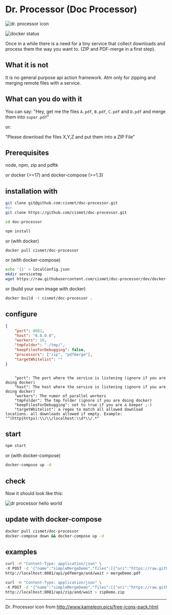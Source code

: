 # Dr. Processor (Doc Processor)

![dr. processor icon](https://user-images.githubusercontent.com/837211/29552552-25ad0ec8-8718-11e7-8020-b1d85c12c872.png)

![docker status](https://img.shields.io/docker/build/cismet/doc-processor.svg)

Once in a while there is a need for a tiny service that collect downloads and process them the way you want to. (ZIP and PDF-merge in a first step).

## What it is not
It is no general purpose api action framework. Atm only for zipping and merging remote files with a service.

## What can you do with it

You can say: "Hey, get me the files `A.pdf`, `B.pdf`, `C.pdf` and `D.pdf` and merge them into `super.pdf`"

or:

"Please download the files X,Y,Z and put them into a ZIP File"

## Prerequisites
node, npm, zip and pdftk

or docker (>=17) and docker-compose (>=1.3)

## installation with

```bash
git clone git@github.com:cismet/doc-processor.git
#or
git clone https://github.com/cismet/doc-processor.git

cd doc-processor

npm install
```

or (with docker)

```bash
docker pull cismet/doc-processor
```

or (with docker-compose)
```bash
echo '{}' > localConfig.json
mkdir servicetmp
wget https://raw.githubusercontent.com/cismet/doc-processor/dev/docker-compose.yml
```

or (build your own image with docker)

```bash
docker build -t cismet/doc-processor .
```

## configure

```json
{
    "port": 8081,
    "host": "0.0.0.0",
    "workers": 10,
    "tmpFolder": "./tmp/",
    "keepFilesForDebugging": false,
    "processors": ["zip", "pdfmerge"],
    "targetWhitelist": ""
}
```

```

    "port": The port where the service is listening (ignore if you are doing docker)
    "host": The host where the service is listening (ignore if you are doing docker)
    "workers": The numer of parallel workers
    "tmpFolder": The tmp folder (ignore if you are doing docker)
    "keepFilesForDebugging": set to true if you are a keeper ;-)
    "targetWhitelist": a regex to match all allowed download locations. all downloads allowed if empty. Example: "^(http|https):\\/\\/localhost:\\d*\\/.*"
```

## start

```bash
npm start
```

or (with docker-compose)
```bash
docker-compose up -d 
```


## check
Now it should look like this:


![dr processor hello world](https://user-images.githubusercontent.com/837211/29609790-807f3eb2-87f8-11e7-98ef-cb819c917236.png)



## update with docker-compose

```bash
docker pull cismet/doc-processor
docker-compose down && docker-compose up -d 
````




## examples
```bash 
curl -H "Content-Type: application/json" \
-X POST -d '{"name":"simpleMergeDemo","files":[{"uri":"https://raw.githubusercontent.com/cismet/doc-processor/dev/testresources/1.pdf","folder":"first"},{"uri":"https://raw.githubusercontent.com/cismet/doc-processor/dev/testresources/2.pdf","folder":"second"}]}' \
http://localhost:8081/api/pdfmerge/and/wait > mergeDemo.pdf

curl -H "Content-Type: application/json" \
-X POST -d '{"name":"simpleMergeDemo","files":[{"uri":"https://raw.githubusercontent.com/cismet/doc-processor/dev/testresources/1.pdf","folder":"first"},{"uri":"https://raw.githubusercontent.com/cismet/doc-processor/dev/testresources/2.pdf","folder":"second"}]}' \
http://localhost:8081/api/zip/and/wait > zipDemo.zip

```



-----------
Dr. Processor icon from http://www.kameleon.pics/free-icons-pack.html 
